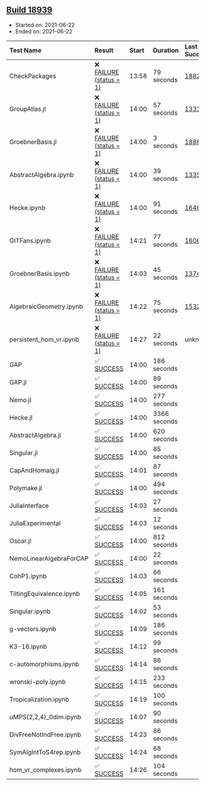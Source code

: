 ## [Build 18939](https://oscarci.mathematik.uni-kl.de/job/oscar/18939/)

* Started on: 2021-06-22
* Ended on: 2021-06-22

| Test Name    | Result | Start | Duration | Last Success | First Failure |
|:-------------|:-------|:------|:---------|:-------------|:--------------|
| CheckPackages | ❌ [FAILURE (status = 1)](https://oscarci.mathematik.uni-kl.de/job/oscar/18939/artifact/logs/build-18939/CheckPackages.log) | 13:58 | 79 seconds | [18822](https://oscarci.mathematik.uni-kl.de/job/oscar/18822/) | [18823](https://oscarci.mathematik.uni-kl.de/job/oscar/18823/) |
| GroupAtlas.jl | ❌ [FAILURE (status = 1)](https://oscarci.mathematik.uni-kl.de/job/oscar/18939/artifact/logs/build-18939/GroupAtlas.jl.log) | 14:00 | 57 seconds | [13311](https://oscarci.mathematik.uni-kl.de/job/oscar/13311/) | [13312](https://oscarci.mathematik.uni-kl.de/job/oscar/13312/) |
| GroebnerBasis.jl | ❌ [FAILURE (status = 1)](https://oscarci.mathematik.uni-kl.de/job/oscar/18939/artifact/logs/build-18939/GroebnerBasis.jl.log) | 14:00 | 3 seconds | [18864](https://oscarci.mathematik.uni-kl.de/job/oscar/18864/) | [18865](https://oscarci.mathematik.uni-kl.de/job/oscar/18865/) |
| AbstractAlgebra.ipynb | ❌ [FAILURE (status = 1)](https://oscarci.mathematik.uni-kl.de/job/oscar/18939/artifact/logs/build-18939/AbstractAlgebra.ipynb.log) | 14:00 | 39 seconds | [13355](https://oscarci.mathematik.uni-kl.de/job/oscar/13355/) | [13356](https://oscarci.mathematik.uni-kl.de/job/oscar/13356/) |
| Hecke.ipynb | ❌ [FAILURE (status = 1)](https://oscarci.mathematik.uni-kl.de/job/oscar/18939/artifact/logs/build-18939/Hecke.ipynb.log) | 14:00 | 91 seconds | [16463](https://oscarci.mathematik.uni-kl.de/job/oscar/16463/) | [16464](https://oscarci.mathematik.uni-kl.de/job/oscar/16464/) |
| GITFans.ipynb | ❌ [FAILURE (status = 1)](https://oscarci.mathematik.uni-kl.de/job/oscar/18939/artifact/logs/build-18939/GITFans.ipynb.log) | 14:21 | 77 seconds | [16068](https://oscarci.mathematik.uni-kl.de/job/oscar/16068/) | [16069](https://oscarci.mathematik.uni-kl.de/job/oscar/16069/) |
| GroebnerBasis.ipynb | ❌ [FAILURE (status = 1)](https://oscarci.mathematik.uni-kl.de/job/oscar/18939/artifact/logs/build-18939/GroebnerBasis.ipynb.log) | 14:03 | 45 seconds | [13748](https://oscarci.mathematik.uni-kl.de/job/oscar/13748/) | [13749](https://oscarci.mathematik.uni-kl.de/job/oscar/13749/) |
| AlgebraicGeometry.ipynb | ❌ [FAILURE (status = 1)](https://oscarci.mathematik.uni-kl.de/job/oscar/18939/artifact/logs/build-18939/AlgebraicGeometry.ipynb.log) | 14:22 | 75 seconds | [15322](https://oscarci.mathematik.uni-kl.de/job/oscar/15322/) | [15323](https://oscarci.mathematik.uni-kl.de/job/oscar/15323/) |
| persistent_hom_vr.ipynb | ❌ [FAILURE (status = 1)](https://oscarci.mathematik.uni-kl.de/job/oscar/18939/artifact/logs/build-18939/persistent_hom_vr.ipynb.log) | 14:27 | 22 seconds | unknown | unknown |
| GAP | ✅ [SUCCESS](https://oscarci.mathematik.uni-kl.de/job/oscar/18939/artifact/logs/build-18939/GAP.log) | 14:00 | 186 seconds |  |  |
| GAP.jl | ✅ [SUCCESS](https://oscarci.mathematik.uni-kl.de/job/oscar/18939/artifact/logs/build-18939/GAP.jl.log) | 14:00 | 89 seconds |  |  |
| Nemo.jl | ✅ [SUCCESS](https://oscarci.mathematik.uni-kl.de/job/oscar/18939/artifact/logs/build-18939/Nemo.jl.log) | 14:00 | 277 seconds |  |  |
| Hecke.jl | ✅ [SUCCESS](https://oscarci.mathematik.uni-kl.de/job/oscar/18939/artifact/logs/build-18939/Hecke.jl.log) | 14:00 | 3366 seconds |  |  |
| AbstractAlgebra.jl | ✅ [SUCCESS](https://oscarci.mathematik.uni-kl.de/job/oscar/18939/artifact/logs/build-18939/AbstractAlgebra.jl.log) | 14:00 | 620 seconds |  |  |
| Singular.jl | ✅ [SUCCESS](https://oscarci.mathematik.uni-kl.de/job/oscar/18939/artifact/logs/build-18939/Singular.jl.log) | 14:00 | 85 seconds |  |  |
| CapAndHomalg.jl | ✅ [SUCCESS](https://oscarci.mathematik.uni-kl.de/job/oscar/18939/artifact/logs/build-18939/CapAndHomalg.jl.log) | 14:01 | 87 seconds |  |  |
| Polymake.jl | ✅ [SUCCESS](https://oscarci.mathematik.uni-kl.de/job/oscar/18939/artifact/logs/build-18939/Polymake.jl.log) | 14:00 | 494 seconds |  |  |
| JuliaInterface | ✅ [SUCCESS](https://oscarci.mathematik.uni-kl.de/job/oscar/18939/artifact/logs/build-18939/JuliaInterface.log) | 14:03 | 27 seconds |  |  |
| JuliaExperimental | ✅ [SUCCESS](https://oscarci.mathematik.uni-kl.de/job/oscar/18939/artifact/logs/build-18939/JuliaExperimental.log) | 14:03 | 12 seconds |  |  |
| Oscar.jl | ✅ [SUCCESS](https://oscarci.mathematik.uni-kl.de/job/oscar/18939/artifact/logs/build-18939/Oscar.jl.log) | 14:00 | 812 seconds |  |  |
| NemoLinearAlgebraForCAP | ✅ [SUCCESS](https://oscarci.mathematik.uni-kl.de/job/oscar/18939/artifact/logs/build-18939/NemoLinearAlgebraForCAP.log) | 14:00 | 22 seconds |  |  |
| CohP1.ipynb | ✅ [SUCCESS](https://oscarci.mathematik.uni-kl.de/job/oscar/18939/artifact/logs/build-18939/CohP1.ipynb.log) | 14:03 | 66 seconds |  |  |
| TiltingEquivalence.ipynb | ✅ [SUCCESS](https://oscarci.mathematik.uni-kl.de/job/oscar/18939/artifact/logs/build-18939/TiltingEquivalence.ipynb.log) | 14:05 | 161 seconds |  |  |
| Singular.ipynb | ✅ [SUCCESS](https://oscarci.mathematik.uni-kl.de/job/oscar/18939/artifact/logs/build-18939/Singular.ipynb.log) | 14:02 | 53 seconds |  |  |
| g-vectors.ipynb | ✅ [SUCCESS](https://oscarci.mathematik.uni-kl.de/job/oscar/18939/artifact/logs/build-18939/g-vectors.ipynb.log) | 14:09 | 186 seconds |  |  |
| K3-16.ipynb | ✅ [SUCCESS](https://oscarci.mathematik.uni-kl.de/job/oscar/18939/artifact/logs/build-18939/K3-16.ipynb.log) | 14:12 | 99 seconds |  |  |
| c-automorphisms.ipynb | ✅ [SUCCESS](https://oscarci.mathematik.uni-kl.de/job/oscar/18939/artifact/logs/build-18939/c-automorphisms.ipynb.log) | 14:14 | 86 seconds |  |  |
| wronski-poly.ipynb | ✅ [SUCCESS](https://oscarci.mathematik.uni-kl.de/job/oscar/18939/artifact/logs/build-18939/wronski-poly.ipynb.log) | 14:15 | 233 seconds |  |  |
| Tropicalization.ipynb | ✅ [SUCCESS](https://oscarci.mathematik.uni-kl.de/job/oscar/18939/artifact/logs/build-18939/Tropicalization.ipynb.log) | 14:19 | 100 seconds |  |  |
| uMPS(2,2,4)_0dim.ipynb | ✅ [SUCCESS](https://oscarci.mathematik.uni-kl.de/job/oscar/18939/artifact/logs/build-18939/uMPS-2-2-4-_0dim.ipynb.log) | 14:07 | 90 seconds |  |  |
| DivFreeNotIndFree.ipynb | ✅ [SUCCESS](https://oscarci.mathematik.uni-kl.de/job/oscar/18939/artifact/logs/build-18939/DivFreeNotIndFree.ipynb.log) | 14:23 | 86 seconds |  |  |
| SymAlgIntToS4rep.ipynb | ✅ [SUCCESS](https://oscarci.mathematik.uni-kl.de/job/oscar/18939/artifact/logs/build-18939/SymAlgIntToS4rep.ipynb.log) | 14:24 | 68 seconds |  |  |
| hom_vr_complexes.ipynb | ✅ [SUCCESS](https://oscarci.mathematik.uni-kl.de/job/oscar/18939/artifact/logs/build-18939/hom_vr_complexes.ipynb.log) | 14:26 | 104 seconds |  |  |
